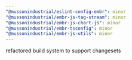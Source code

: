 ```yaml
---
"@mussonindustrial/eslint-config-embr": minor
"@mussonindustrial/embr-js-tag-stream": minor
"@mussonindustrial/embr-js-chart-js": minor
"@mussonindustrial/embr-tsconfig": minor
"@mussonindustrial/embr-js-utils": minor
---
```


refactored build system to support changesets
